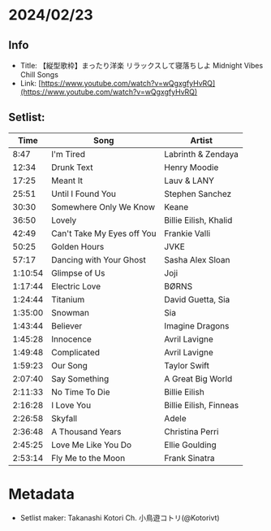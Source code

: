 # 2024/02/23
## Info
- Title: 【縦型歌枠】まったり洋楽 リラックスして寝落ちしよ Midnight Vibes Chill Songs
- Link: [https://www.youtube.com/watch?v=wQgxgfyHvRQ](https://www.youtube.com/watch?v=wQgxgfyHvRQ)

## Setlist:
| Time     | Song                    | Artist           |
|----------|-------------------------|------------------|
| 8:47     | I'm Tired               | Labrinth & Zendaya  |
| 12:34    | Drunk Text              | Henry Moodie     |
| 17:25    | Meant It                | Lauv & LANY      |
| 25:51    | Until I Found You       | Stephen Sanchez  |
| 30:30    | Somewhere Only We Know  | Keane            |
| 36:50    | Lovely                  | Billie Eilish, Khalid |
| 42:49    | Can't Take My Eyes off You | Frankie Valli |
| 50:25    | Golden Hours            | JVKE             |
| 57:17    | Dancing with Your Ghost | Sasha Alex Sloan |
| 1:10:54  | Glimpse of Us           | Joji             |
| 1:17:44  | Electric Love           | BØRNS           |
| 1:24:44  | Titanium                | David Guetta, Sia|
| 1:35:00  | Snowman                 | Sia              |
| 1:43:44  | Believer                | Imagine Dragons  |
| 1:45:28  | Innocence               | Avril Lavigne    |
| 1:49:48  | Complicated             | Avril Lavigne    |
| 1:59:23  | Our Song                | Taylor Swift     |
| 2:07:40  | Say Something           | A Great Big World|
| 2:11:33  | No Time To Die          | Billie Eilish    |
| 2:16:28  | I Love You              | Billie Eilish, Finneas |
| 2:26:58  | Skyfall                 | Adele            |
| 2:36:48  | A Thousand Years        | Christina Perri  |
| 2:45:25  | Love Me Like You Do     | Ellie Goulding   |
| 2:53:14  | Fly Me to the Moon      | Frank Sinatra    |

# Metadata
- Setlist maker: Takanashi Kotori Ch. 小鳥遊コトリ(@Kotorivt)
